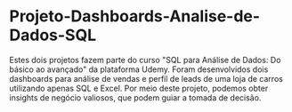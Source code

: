 # Projeto-Dashboards-Analise-de-Dados-SQL
Estes dois projetos fazem parte do curso "SQL para Análise de Dados: Do básico ao avançado" da plataforma Udemy. Foram desenvolvidos dois dashboards para análise de vendas e perfil de leads de uma loja de carros utilizando apenas SQL e Excel. Por meio deste projeto, podemos obter insights de negócio valiosos, que podem guiar a tomada de decisão.
